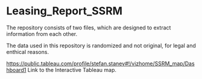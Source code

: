 # Leasing_Report_SSRM
 
The repository consists of two files, which are designed to extract information from each other.

The data used in this repository is randomized and not original, for legal and enthical reasons.

https://public.tableau.com/profile/stefan.stanev#!/vizhome/SSRM_map/Dashboard1 Link to the Interactive Tableau map.

